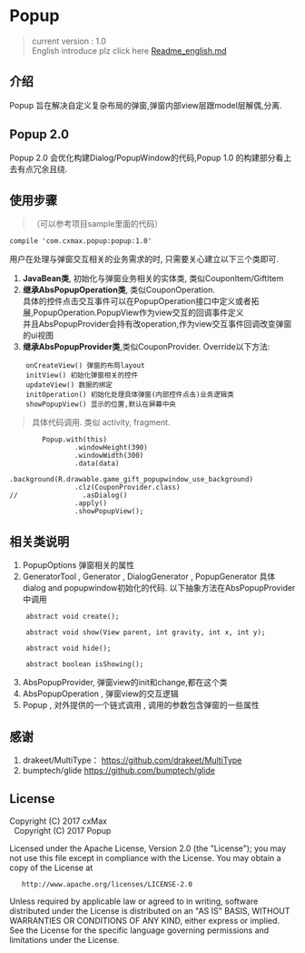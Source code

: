 # Popup
> current version : 1.0  
> English introduce plz click here [Readme_english.md]() 

## 介绍
Popup 旨在解决自定义复杂布局的弹窗,弹窗内部view层跟model层解偶,分离.  

## Popup 2.0 
Popup 2.0 会优化构建Dialog/PopupWindow的代码,Popup 1.0 的构建部分看上去有点冗余且绕.

## 使用步骤
>（可以参考项目sample里面的代码）
```
compile 'com.cxmax.popup:popup:1.0'
```
用户在处理与弹窗交互相关的业务需求的时, 只需要关心建立以下三个类即可.  
1. <b>JavaBean类</b>, 初始化与弹窗业务相关的实体类, 类似CouponItem/GiftItem  
2. <b>继承AbsPopupOperation类</b>, 类似CouponOperation.  
    具体的控件点击交互事件可以在PopupOperation接口中定义或者拓展,PopupOperation.PopupView作为view交互的回调事件定义   
 并且AbsPopupProvider会持有改operation,作为view交互事件回调改变弹窗的ui视图  
3. <b>继承AbsPopupProvider类</b>,类似CouponProvider.
    Override以下方法:
```
    onCreateView() 弹窗的布局layout  
    initView() 初始化弹窗相关的控件  
    updateView() 数据的绑定  
    initOperation() 初始化处理具体弹窗(内部控件点击)业务逻辑类  
    showPopupView() 显示的位置,默认在屏幕中央   
```
>具体代码调用. 类似 activity, fragment.  
``` 
        Popup.with(this)
                .windowHeight(390)
                .windowWidth(300)
                .data(data)
                .background(R.drawable.game_gift_popupwindow_use_background)
                .clz(CouponProvider.class)
//                .asDialog()
                .apply()
                .showPopupView();
```

## 相关类说明
1. PopupOptions 弹窗相关的属性
2. GeneratorTool , Generator , DialogGenerator , PopupGenerator 具体dialog and popupwindow初始化的代码.
   以下抽象方法在AbsPopupProvider中调用
   
```
    abstract void create();

    abstract void show(View parent, int gravity, int x, int y);

    abstract void hide();

    abstract boolean isShowing();
```

3. AbsPopupProvider, 弹窗view的init和change,都在这个类
4. AbsPopupOperation , 弹窗view的交互逻辑
5. Popup , 对外提供的一个链式调用 , 调用的参数包含弹窗的一些属性

## 感谢
1. drakeet/MultiType：
https://github.com/drakeet/MultiType
2. bumptech/glide
https://github.com/bumptech/glide

## License
   Copyright (C) 2017 cxMax  
   Copyright (C) 2017 Popup

   Licensed under the Apache License, Version 2.0 (the "License");
   you may not use this file except in compliance with the License.
   You may obtain a copy of the License at

       http://www.apache.org/licenses/LICENSE-2.0

   Unless required by applicable law or agreed to in writing, software
   distributed under the License is distributed on an "AS IS" BASIS,
   WITHOUT WARRANTIES OR CONDITIONS OF ANY KIND, either express or implied.
   See the License for the specific language governing permissions and
   limitations under the License.

